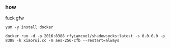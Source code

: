 ### how

fuck gfw

```
yum -y install docker

docker run -d -p 2016:8388 rfyiamcool/shadowsocks:latest -s 0.0.0.0 -p 8388 -k xiaorui.cc -m aes-256-cfb --restart=always
```
